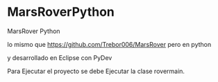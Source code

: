 # MarsRoverPython
MarsRover Python


lo mismo que 
https://github.com/Trebor006/MarsRover
pero en python

y desarrollado en Eclipse con PyDev

Para Ejecutar el proyecto  se debe Ejecutar la clase rovermain.

